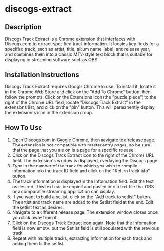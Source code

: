 # discogs-extract
## Description
Discogs Track Extract is a Chrome extension that interfaces with Discogs.com to extract specified track information. It locates key fields for a specified track, such as artist, title, album name, label, and release year, and combines them into a classic MTV-style text block that is suitable for displaying in streaming software such as OBS.

## Installation Instructions
Discogs Track Extract requires Google Chrome to use. To install it, locate it in the Chrome Web Store and click on the "Add To Chrome" button, then follow the prompts. Click on the Extensions icon (the "puzzle piece") to the right of the Chrome URL field, locate "Discogs Track Extract" in the extensions list, and click on the "pin" button. This will permanently display the extension's icon in the extension group.

## How To Use
1. Open Discogs.com in Google Chrome, then navigate to a release page. The extension is not compatible with master entry pages, so be sure that the page that you are on is a page for a specific release.
2. Click on the Discogs Track Extract icon to the right of the Chrome URL field. The extension's window is displayed, overlaying the Discogs page.
3. Type in the number of the track for which you wish to compile information into the track ID field and click on the "Return track info" button.
4. The track information is displayed in the Information field. Edit the text as desired. This text can be copied and pasted into a text file that OBS or a comparable streaming application can display.
5. If you want to build a setlist, click on the "Add track to setlist" button. The artist and track name are added to the Setlist field at the end. Edit the setlist text as desired.
6. Navigate to a different release page. The extension window closes once you click away from it.
7. Click on the Discogs Track Extract icon again. Note that the Information field is now empty, but the Setlist field is still populated with the previous track.
8. Repeat with multiple tracks, extracting information for each track and adding them to the setlist.
